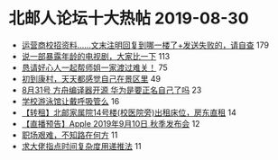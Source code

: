 # 北邮人论坛十大热帖 2019-08-30

- [运营商校招资料……文末注明回复到哪一楼了+发送失败的，请自查](https://bbs.byr.cn/article/Job/2044646) 179
- [说一部暴露年龄的电视剧，大家比一下](https://bbs.byr.cn/article/TV/181915) 113
- [恳请好心人一起帮师姐一家渡过难关！](https://bbs.byr.cn/article/Talking/6144672) 75
- [初到康村，天天都感觉自己在景区里](https://bbs.byr.cn/article/GoAbroad/366148) 49
- [8月31号 方舟编译器开源 华为是要正名自己了吗](https://bbs.byr.cn/article/Java/62592) 23
- [学校游泳馆让戴呼吸管么](https://bbs.byr.cn/article/Swim/127293) 16
- [【转租】北邮家属院14号楼(校医院旁)出租床位，房东直租](https://bbs.byr.cn/article/Home/120508) 14
- [【直播预告】Apple 2019年9月10日 秋季发布会](https://bbs.byr.cn/article/DigiLife/308790) 12
- [职场艰难，不知路在何方](https://bbs.byr.cn/article/Feeling/3120360) 11
- [求大佬指点时间复杂度用递推法](https://bbs.byr.cn/article/ACM_ICPC/98264) 11


